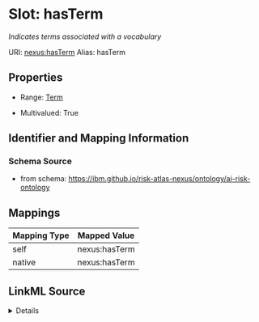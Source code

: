 

# Slot: hasTerm


_Indicates terms associated with a vocabulary_





URI: [nexus:hasTerm](https://ibm.github.io/risk-atlas-nexus/ontology/hasTerm)
Alias: hasTerm

<!-- no inheritance hierarchy -->








## Properties

* Range: [Term](Term.md)

* Multivalued: True





## Identifier and Mapping Information







### Schema Source


* from schema: https://ibm.github.io/risk-atlas-nexus/ontology/ai-risk-ontology




## Mappings

| Mapping Type | Mapped Value |
| ---  | ---  |
| self | nexus:hasTerm |
| native | nexus:hasTerm |




## LinkML Source

<details>
```yaml
name: hasTerm
description: Indicates terms associated with a vocabulary
from_schema: https://ibm.github.io/risk-atlas-nexus/ontology/ai-risk-ontology
rank: 1000
slot_uri: nexus:hasTerm
alias: hasTerm
range: Term
multivalued: true
inlined: false

```
</details>
